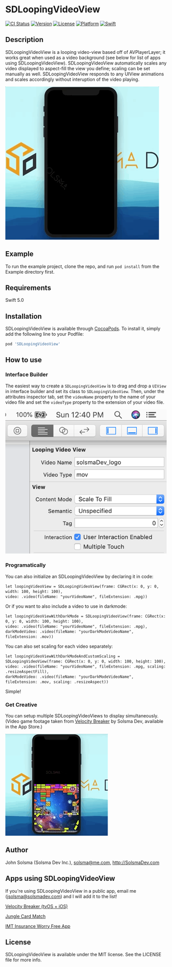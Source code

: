 # SDLoopingVideoView

[![CI Status](https://img.shields.io/travis/SolsmaHawk/SDLoopingVideoView.svg?style=flat)](https://travis-ci.org/SolsmaHawk/SDLoopingVideoView)
[![Version](https://img.shields.io/cocoapods/v/SDLoopingVideoView.svg?style=flat)](https://cocoapods.org/pods/SDLoopingVideoView)
[![License](https://img.shields.io/cocoapods/l/SDLoopingVideoView.svg?style=flat)](https://cocoapods.org/pods/SDLoopingVideoView)
[![Platform](https://img.shields.io/cocoapods/p/SDLoopingVideoView.svg?style=flat)](https://cocoapods.org/pods/SDLoopingVideoView)
[![Swift](https://img.shields.io/badge/Swift-5.0+-orange.svg)](https://swift.org)

## Description

SDLoopingVideoView is a looping video-view based off of AVPlayerLayer; it works great when used as a video background (see below for list of apps using SDLoopingVideoView). SDLoopingVideoView automatically scales any video  displayed to aspect-fill the view you define; scaling can be set manually as well. SDLoopingVideoView responds to any UIView animations and scales accordingly without interuption of the video playing.

![](Screenshots/SDLoopingVideoView_demo.gif)

## Example

To run the example project, clone the repo, and run `pod install` from the Example directory first.

## Requirements

Swift 5.0

## Installation

SDLoopingVideoView is available through [CocoaPods](https://cocoapods.org). To install
it, simply add the following line to your Podfile:

```ruby
pod 'SDLoopingVideoView'
```

## How to use

### Interface Builder

The easiest way to create a ```SDLoopingVideoView``` is to drag and drop a ```UIView``` in interface builder and set its class to ```SDLoopingVideoView```. Then, under the attributes inspector tab, set the ```videoName``` property to the name of your video file and set the ```videoType``` property to the extension of your video file.

![](Screenshots/attributesInspector.png)

### Programatically
You can also initialize an SDLoopingVideoView by declaring it in code:
```
let loopingVideoView = SDLoopingVideoView(frame: CGRect(x: 0, y: 0, width: 100, height: 100), 
video: .video(fileName: "yourVideoName", fileExtension: .mpg))
```
Or if you want to also include a video to use in darkmode:
```
let loopingVideoViewWithDarkMode = SDLoopingVideoView(frame: CGRect(x: 0, y: 0, width: 100, height: 100), 
video: .video(fileName: "yourVideoName", fileExtension: .mpg), 
darkModeVideo: .video(fileName: "yourDarkModeVideoName", fileExtension: .mov))
```
You can also set scaling for each video separately:

```
let loopingVideoViewWithDarkModeAndCustomScaling = SDLoopingVideoView(frame: CGRect(x: 0, y: 0, width: 100, height: 100), 
video: .video(fileName: "yourVideoName", fileExtension: .mpg, scaling: .resizeAspectFill), 
darkModeVideo: .video(fileName: "yourDarkModeVideoName", fileExtension: .mov, scaling: .resizeAspect))
```

Simple!

### Get Creative
You can setup multiple SDLoopingVideoViews to display simultaneously. (Video game footage taken from [Velocity Breaker](https://itunes.apple.com/us/app/velocity-breaker/id1201572614?mt=8) by Solsma Dev, available in the App Store.)

![](Screenshots/SDLoopingVideoView_twovideoDemo.gif)

## Author

John Solsma (Solsma Dev Inc.), solsma@me.com, http://SolsmaDev.com

## Apps using SDLoopingVideoView
If you're using SDLoopingVideoView in a public app, email me (jsolsma@solsmadev.com) and I will add it to the list!

[Velocity Breaker (tvOS + iOS)](https://itunes.apple.com/us/app/velocity-breaker/id1201572614?mt=8)

[Jungle Card Match](https://itunes.apple.com/us/app/jungle-card-match/id1452078620?mt=8)

[IMT Insurance Worry Free App](https://itunes.apple.com/us/app/worry-free/id739974896?mt=8)


## License

SDLoopingVideoView is available under the MIT license. See the LICENSE file for more info.

